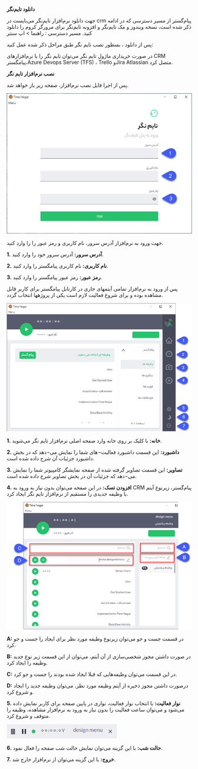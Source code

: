 
**دانلود تایم‌نگر**

جهت دانلود نرم‌افزار تایم‌نگر می‌بایست در crm  پیام‌گستر از مسیر دسترسی که در ادامه ذکر شده است، نسخه ویندوز و مک تایم‌نگر و افزونه تایم‌نگر برای مرورگر کروم را دانلود کنید. مسیر دسترسی : راهنما > اپ سنتر

پس از دانلود ، بمنظور نصب تایم نگر طبق مراحل ذکر شده عمل کنید:

در صورت خریداری ماژول تایم نگر می‌توان تایم نگر را با نرم‌افزارهای CRM پیامگستر،Azure Devops Server (TFS) ، Trello وJira Atlassian متصل کرد. 

**نصب نرم‌افزار تایم نگر**

پس از اجرا فایل نصب نرم‌افزار، صفحه زیر باز خواهد شد.

![](1.png)

جهت ورود به نرم‌افزار آدرس سرور، نام کاربری و رمز عبور را را وارد کنید.

**1.** **آدرس سرور:** آدرس سرور خود را وارد کنید.

**2.** **نام کاربری:** نام کاربری پیامگستر را وارد کنید.

**3.** **رمز عبور:** رمز عبور پیامگستر را وارد کنید.

پس از ورود به نرم‌افزار تمامی آیتمهای جاری در کارتابل پیامگستر برای کاربر قابل مشاهده بوده و برای شروع فعالیت لازم است یکی از پروژهها انتخاب گردد.

![](2.png)

**1.** **خانه:** با کلیک بر روی خانه وارد صفحه اصلی نرم‌افزار تایم نگر می‌شوید. 

**2.** **داشبورد:** این قسمت داشبورد فعالیت¬های شما را نمایش می¬دهد که در بخش داشبورد جزئیات آن شرح داده شده است.

**3.** **تصاویر:** این قسمت تصاویر گرفته شده از صفحه نمایشگر کامپیوتر شما را نمایش می¬دهد که جزئیات آن در بخش تصاویر شرح داده شده است.

**4.**  **افزودن تسک:** در این صفحه می‌توان بدون نیاز به ورود به CRM پیام‌گستر، زیرنوع آیتم یا وظیفه جدیدی را مستقیم از نرم‌افزار تایم نگر ایجاد کرد.
 
![](3.png)


**A:** در قسمت جست و جو می‌توان زیرنوع وظیفه مورد نظر برای ایجاد را جست و جو کرد.

**B:** در صورت داشتن مجوز شخصی‌سازی از آن آیتم، می‌توان از این قسمت زیر نوع جدید وظیفه را ایجاد کرد.

**C:** در این قسمت می‌توان وظیفه‌هایی که قبلا ایجاد شده بودند را جست و جو کرد.

**D:** درصورت داشتن مجوز ذخیره از آیتم وظیفه مورد نظر، می‌توان وظیفه جدید را ایجاد و شروع کرد. 

**5.** **نوار فعالیت:** با انتخاب نوار فعالیت، نواری در پایین صفحه برای کاربر نمایش داده می‌شود و می‌توان ساعت فعالیت را بدون نیاز به ورود به نرم‌افزار مشاهده، وظیفه را متوقف و شروع کرد.

![](4.png)

**6.** **حالت شب:** با این گزینه می‌توان نمایش حالت شب صفحه را فعال نمود.

**7.** **خروج:** با این گزینه می‌توان از نرم‌افزار خارج شد.


